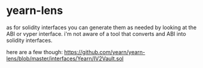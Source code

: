 # yearn-lens

as for solidity interfaces you can generate them as needed by looking at the ABI or vyper interface. i'm not aware of a tool that converts and ABI into solidity interfaces.

here are a few though:
https://github.com/yearn/yearn-lens/blob/master/interfaces/Yearn/IV2Vault.sol

